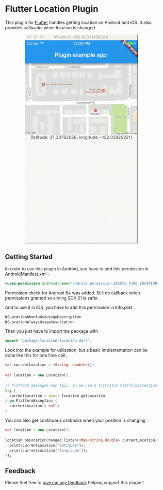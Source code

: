 # Flutter Location Plugin

This plugin for [Flutter](https://flutter.io)
handles getting location on Android and iOS. It also provides callbacks when location is changed.

<p align="center">
  <img src="./src/demo_readme.gif" alt="Demo App" style="margin:auto" width="372" height="686">
</p>

## Getting Started

In order to use this plugin in Android, you have to add this permission in AndroidManifest.xml :
```xml
<uses-permission android:name="android.permission.ACCESS_FINE_LOCATION" />
```
Permission check for Android 6+ was added. Still no callback when permissions granted
so aiming SDK 21 is safer.

And to use it in iOS, you have to add this permission in Info.plist :
```xml
NSLocationWhenInUseUsageDescription
NSLocationAlwaysUsageDescription
```

Then you just have to import the package with
```dart
import 'package:location/location.dart';
```

Look into the example for utilisation, but a basic implementation can be done like this for one time call :
```dart
var currentLocation = <String, double>{};

var location = new Location();

// Platform messages may fail, so we use a try/catch PlatformException.
try {
  currentLocation = await location.getLocation;
} on PlatformException {
  currentLocation = null;
}
```

You can also get continuous callbacks when your position is changing :
```dart
var location = new Location();

location.onLocationChanged.listen((Map<String,double> currentLocation) {
  print(currentLocation["latitude"]);
  print(currentLocation["longitude"]);
});
```

## Feedback

Please feel free to [give me any feedback](https://github.com/Lyokone/flutterlocation/issues)
helping support this plugin !
